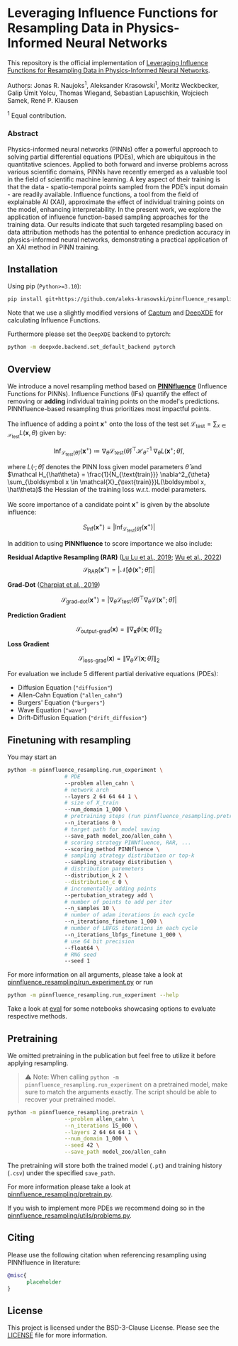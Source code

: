 # Leveraging Influence Functions for Resampling Data in Physics-Informed Neural Networks

This repository is the official implementation of [Leveraging Influence Functions for Resampling Data in Physics-Informed Neural Networks](TODO:_add_arxiv_link). 

Authors: Jonas R. Naujoks<sup>1</sup>, Aleksander Krasowski<sup>1</sup>, Moritz Weckbecker, Galip Ümit Yolcu, Thomas Wiegand, Sebastian Lapuschkin, Wojciech Samek, René P. Klausen

<sup>1</sup> Equal contribution.

### Abstract 

Physics-informed neural networks (PINNs) offer a powerful approach to solving partial differential equations (PDEs), which are ubiquitous in the quantitative sciences. Applied to both forward and inverse problems across various scientific domains, PINNs have recently emerged as a valuable tool in the field of scientific machine learning. A key aspect of their training is that the data - spatio-temporal points sampled from the PDE’s input domain - are readily available. Influence functions, a tool from the field of explainable AI (XAI), approximate the effect of individual training points on the model, enhancing interpretability. In the present work, we explore the application of influence function-based sampling approaches for the training data. Our results indicate that such targeted resampling based on data attribution methods has the potential to enhance prediction accuracy in physics-informed neural networks, demonstrating a practical application of an XAI method in PINN training.

## Installation

Using pip (`Python>=3.10`):

```bash
pip install git+https://github.com/aleks-krasowski/pinnfluence_resampling.git
```

Note that we use a slightly modified versions of [Captum](https://github.com/aleks-krasowski/captum) and [DeepXDE](https://github.com/aleks-krasowski/deepxde) for calculating Influence Functions.

Furthermore please set the `DeepXDE` backend to pytorch:

```bash 
python -m deepxde.backend.set_default_backend pytorch
```

## Overview

We introduce a novel resampling method based on [**PINNfluence**](https://arxiv.org/abs/2409.08958) (Influence Functions for PINNs). Influence Functions (IFs) quantify the effect of removing or **adding** individual training points on the model's predictions. PINNfluence-based resampling thus prioritizes most impactful points. 

The influence of adding a point $\boldsymbol x^+$ onto the loss of the test set $\mathcal{L}_{\text{test}} = \sum_{x \in \mathcal X_{\text{test}}} L(\boldsymbol x, \theta)$ given by:

$$
\operatorname{Inf}_{\mathcal{L}_\text{test}(\hat{\theta})}(\boldsymbol{x}^+)\coloneqq \nabla_{\theta}\mathcal{L}_\text{test}(\hat{\theta})^\top\mathcal{H}_{\hat{\theta}}^{-1}\ \nabla_{\theta} L(\boldsymbol{x}^+;\hat{\theta}),
$$

where $L(\cdot; \hat\theta)$ denotes the PINN loss given model parameters $\hat\theta$ and $\mathcal H_{\hat\theta} = \frac{1}{N_{\text{train}}} \nabla^2_{\theta} \sum_{\boldsymbol x \in \mathcal{X}_{\text{train}}}L(\boldsymbol x, \hat\theta)$ the Hessian of the training loss w.r.t. model parameters.

We score importance of a candidate point $\boldsymbol x^+$ is given by the absolute influence:

$$
S_{\text{Inf}}(\boldsymbol x^+) = \left| \operatorname{Inf}_{\mathcal{L}_{\text{test}}(\hat\theta)}(\boldsymbol x^+) \right|
$$

In addition to using **PINNfluence** to score importance we also include:

**Residual Adaptive Resampling (RAR)** ([Lu Lu et al., 2019](https://ml4physicalsciences.github.io/2019/files/NeurIPS_ML4PS_2019_2.pdf); [Wu et al., 2022](https://arxiv.org/abs/2207.10289))
$$
\mathcal{S}_{\text{RAR}}(\boldsymbol x^+) = \left| \mathcal{N}[\phi(\boldsymbol{x}^+; \hat\theta)] \right|
$$

**Grad-Dot** ([Charpiat et al., 2019](https://arxiv.org/abs/2102.05262))

$$
\mathcal{S}_{\text{grad-dot}}(\boldsymbol{x}^+) = \left| \nabla_{\theta}\mathcal{L}_\text{test}(\hat{\theta})^\top \nabla_{\theta}\mathcal{L}(\boldsymbol{x}^+;\hat{\theta}) \right|
$$

**Prediction Gradient**

$$
\mathcal{S}_{\text{output-grad}}(\boldsymbol{x}) = \left\| \nabla_{\boldsymbol x} \phi(\boldsymbol{x}; \hat{\theta}) \right\|_2
$$

**Loss Gradient**

$$
\mathcal{S}_{\text{loss-grad}}(\boldsymbol{x}) = \left\| \nabla_{\theta} \mathcal{L}(\boldsymbol{x}; \hat\theta) \right\|_2
$$

For evaluation we include 5 different partial derivative equations (PDEs):
- Diffusion Equation (`"diffusion"`)
- Allen-Cahn Equation (`"allen_cahn"`)
- Burgers' Equation (`"burgers"`)
- Wave Equation (`"wave"`)
- Drift-Diffusion Equation (`"drift_diffusion"`)

## Finetuning with resampling

You may start an 

```bash
python -m pinnfluence_resampling.run_experiment \
                  # PDE
                  --problem allen_cahn \
                  # network arch
                  --layers 2 64 64 64 1 \
                  # size of X_train
                  --num_domain 1_000 \
                  # pretraining steps (run pinnfluence_resampling.pretrain before)
                  --n_iterations 0 \
                  # target path for model saving
                  --save_path model_zoo/allen_cahn \
                  # scoring strategy PINNfluence, RAR, ...
                  --scoring_method PINNfluence \
                  # sampling strategy distribution or top-k
                  --sampling_strategy distribution \
                  # distribution paremeters
                  --distribution_k 2 \
                  --distribution_c 0 \
                  # incrementally adding points
                  --pertubation_strategy add \
                  # number of points to add per iter
                  --n_samples 10 \
                  # number of adam iterations in each cycle
                  --n_iterations_finetune 1_000 \
                  # number of LBFGS iterations in each cycle
                  --n_iterations_lbfgs_finetune 1_000 \
                  # use 64 bit precision
                  --float64 \
                  # RNG seed
                  --seed 1 
```

For more information on all arguments, please take a look at [pinnfluence_resampling/run_experiment.py](./pinnfluence_resampling/run_experiment.py) or run

```bash
python -m pinnfluence_resampling.run_experiment --help
```

Take a look at [eval](./eval) for some notebooks showcasing options to evaluate respective methods.

## Pretraining

We omitted pretraining in the publication but feel free to utilize it before applying resampling. 

> ⚠️ Note: When calling `python -m pinnfluence_resampling.run_experiment` on a pretrained model, make sure to match the arguments exactly. The script should be able to recover your pretrained model.

```bash
python -m pinnfluence_resampling.pretrain \
                  --problem allen_cahn \
                  --n_iterations 15_000 \
                  --layers 2 64 64 64 1 \
                  --num_domain 1_000 \
                  --seed 42 \
                  --save_path model_zoo/allen_cahn
```

The pretraining will store both the trained model (`.pt`) and training history (`.csv`) under the specified `save_path`.

For more information please take a look at [pinnfluence_resampling/pretrain.py](./pinnfluence_resampling/pretrain.py).

If you wish to implement more PDEs we recommend doing so in the [pinnfluence_resampling/utils/problems.py](./pinnfluence_resampling/utils/problems.py).


## Citing 

Please use the following citation when referencing resampling using PINNfluence in literature:

```bibtex
@misc{
      placeholder
}
```

## License

This project is licensed under the BSD-3-Clause License. Please see the [LICENSE](./LICENSE) file for more information.
